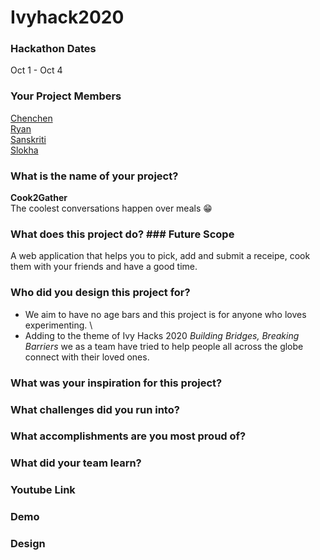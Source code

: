 # Ivyhack2020

### Hackathon Dates
Oct 1 - Oct 4
### Your Project Members
[Chenchen](https://github.com/chenchenlu) \
[Ryan](https://github.com/ryrytio) \
[Sanskriti](https://github.com/sanskritisukkal) \
[Slokha](https://github.com/slokhaiyer) 
### What is the name of your project?    
 **Cook2Gather** \
  The coolest conversations happen over meals :grin:
### What does this project do? ### Future Scope
  A web application that helps you to pick, add and submit a receipe, cook them with your friends and have a good time. 
### Who did you design this project for?
  - We aim to have no age bars and this project is for anyone who loves experimenting. \
  - Adding to the theme of Ivy Hacks 2020 *Building Bridges, Breaking Barriers* we as a team have tried to help people all across the globe connect with their loved ones.
  
### What was your inspiration for this project?

### What challenges did you run into?

### What accomplishments are you most proud of?



### What did your team learn?

### Youtube Link

### Demo

### Design

